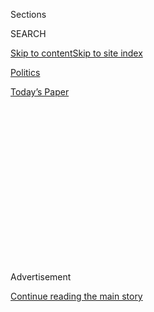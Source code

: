 <div id="app">

<div>

<div>

<div>

<div class="NYTAppHideMasthead css-1q2w90k e1suatyy0">

<div class="section css-ui9rw0 e1suatyy2">

<div class="css-eph4ug er09x8g0">

<div class="css-6n7j50">

</div>

<span class="css-1dv1kvn">Sections</span>

<div class="css-10488qs">

<span class="css-1dv1kvn">SEARCH</span>

</div>

[Skip to content](#site-content)[Skip to site
index](#site-index)

</div>

<div id="masthead-section-label" class="css-1wr3we4 eaxe0e00">

[Politics](https://www.nytimes3xbfgragh.onion/section/politics)

</div>

<div class="css-10698na e1huz5gh0">

</div>

</div>

<div id="masthead-bar-one" class="section hasLinks css-15hmgas e1csuq9d3">

<div class="css-uqyvli e1csuq9d0">

</div>

<div class="css-1uqjmks e1csuq9d1">

</div>

<div class="css-9e9ivx">

[](https://myaccount.nytimes3xbfgragh.onion/auth/login?response_type=cookie&client_id=vi)

</div>

<div class="css-1bvtpon e1csuq9d2">

[Today’s
Paper](https://www.nytimes3xbfgragh.onion/section/todayspaper)

</div>

</div>

</div>

</div>

<div data-aria-hidden="false">

<div id="site-content" data-role="main">

<div>

<div class="css-1aor85t" style="opacity:0.000000001;z-index:-1;visibility:hidden">

<div class="css-1hqnpie">

<div class="css-epjblv">

<span class="css-17xtcya">[Politics](/section/politics)</span><span class="css-x15j1o">|</span><span class="css-fwqvlz">House
Democrat Demands Six Years of Trump Tax Returns From
I.R.S.</span>

</div>

<div class="css-k008qs">

<div class="css-1iwv8en">

<span class="css-18z7m18"></span>

<div>

</div>

</div>

<span class="css-1n6z4y">https://nyti.ms/2JYCdRg</span>

<div class="css-1705lsu">

<div class="css-4xjgmj">

<div class="css-4skfbu" data-role="toolbar" data-aria-label="Social Media Share buttons, Save button, and Comments Panel with current comment count" data-testid="share-tools">

  - 
  - 
  - 
  - 
    
    <div class="css-6n7j50">
    
    </div>

  - 
  - 

</div>

</div>

</div>

</div>

</div>

</div>

<div id="NYT_TOP_BANNER_REGION" class="css-13pd83m">

</div>

<div id="top-wrapper" class="css-1sy8kpn">

<div id="top-slug" class="css-l9onyx">

Advertisement

</div>

[Continue reading the main
story](#after-top)

<div class="ad top-wrapper" style="text-align:center;height:100%;display:block;min-height:250px">

<div id="top" class="place-ad" data-position="top" data-size-key="top">

</div>

</div>

<div id="after-top">

</div>

</div>

<div id="sponsor-wrapper" class="css-1hyfx7x">

<div id="sponsor-slug" class="css-19vbshk">

Supported by

</div>

[Continue reading the main
story](#after-sponsor)

<div id="sponsor" class="ad sponsor-wrapper" style="text-align:center;height:100%;display:block">

</div>

<div id="after-sponsor">

</div>

</div>

<div class="css-1vkm6nb ehdk2mb0">

# House Democrat Demands Six Years of Trump Tax Returns From I.R.S.

</div>

<div class="css-79elbk" data-testid="photoviewer-wrapper">

<div class="css-z3e15g" data-testid="photoviewer-wrapper-hidden">

</div>

<div class="css-1a48zt4 ehw59r15" data-testid="photoviewer-children">

![<span class="css-16f3y1r e13ogyst0" data-aria-hidden="true">The move
by Representative Richard E. Neal, right, the chairman of the Ways and
Means Committee, came as other panels controlled by House Democrats were
flexing their
muscles.</span><span class="css-cnj6d5 e1z0qqy90" itemprop="copyrightHolder"><span class="css-1ly73wi e1tej78p0">Credit...</span><span><span>Tom
Brenner for The New York
Times</span></span></span>](https://static01.graylady3jvrrxbe.onion/images/2019/04/03/us/politics/03dc-report1-sub2/merlin_149024247_98b54dbc-d482-4342-9c91-52e5c1fb1e62-articleLarge.jpg?quality=75&auto=webp&disable=upscale)

</div>

</div>

<div class="css-xt80pu e12qa4dv0">

<div class="css-18e8msd">

<div class="css-vp77d3 epjyd6m0">

<div class="css-1baulvz">

By [<span class="css-1baulvz last-byline" itemprop="name">Nicholas
Fandos</span>](https://www.nytimes3xbfgragh.onion/by/nicholas-fandos)

</div>

</div>

  - April 3,
    2019

  - 
    
    <div class="css-4xjgmj">
    
    <div class="css-d8bdto" data-role="toolbar" data-aria-label="Social Media Share buttons, Save button, and Comments Panel with current comment count" data-testid="share-tools">
    
      - 
      - 
      - 
      - 
        
        <div class="css-6n7j50">
        
        </div>
    
      - 
      - 
    
    </div>
    
    </div>

</div>

</div>

<div class="section meteredContent css-1r7ky0e" name="articleBody" itemprop="articleBody">

<div class="css-1fanzo5 StoryBodyCompanionColumn">

<div class="css-53u6y8">

WASHINGTON — The chairman of the House Ways and Means Committee, using a
little-known provision in the federal tax code, formally requested on
Wednesday that the I.R.S. hand over six years of President Trump’s
personal and business tax returns, starting what is likely to be a
momentous fight with his administration.

Representative Richard E. Neal, Democrat of Massachusetts,
hand-delivered a two-page letter laying out the request to Charles P.
Rettig, the Internal Revenue Service commissioner, ending months of
speculation about when he would do so and almost certainly prompting a
legal challenge from the Trump administration.

Responding to questions from reporters in the Oval Office, Mr. Trump
suggested that he would fight the request because, he said, he was being
audited.

“I guess when you have a name, you are audited, but until such time as
I’m not under audit I would not be inclined to do that,” he said.

</div>

</div>

<div class="css-1fanzo5 StoryBodyCompanionColumn">

<div class="css-53u6y8">

*\[*[*Read Mr. Neal’s letter to the I.R.S.
commissioner*](https://int.graylady3jvrrxbe.onion/data/documenthelper/740-congress-request-trump-tax-returns/8fca455b44e383714434/optimized/full.pdf#page=1)*.\]*

The move by Mr. Neal came as other panels controlled by House Democrats
were flexing their muscles. The House Judiciary Committee on Wednesday
morning authorized its chairman to use a subpoena to try to force the
Justice Department to give Congress a full copy of the special counsel’s
report and all of the underlying evidence used to reach his conclusions
on Russian interference in the 2016 election.

And the chairman of the House Oversight and Reform Committee said that
he would soon ask for a vote on a subpoena of his own to compel Mazars
USA, an accounting firm tied to the president, to produce a decade’s
worth of Mr. Trump’s financial records.

“They have told us that they will provide the information pretty much
when they have a subpoena,” the chairman, Representative Elijah E.
Cummings of Maryland, told reporters. “And we’ll get them a subpoena.”

Unlike the chairmen of other committees, Mr. Neal is not relying on a
subpoena or standard congressional processes. Instead, he is invoking an
authority enshrined in the tax code granted only to the tax-writing
committees in Congress that gives the chairmen of the House Ways and
Means Committee and the Senate Finance Committee the power to request
tax information on any filer.

Mr. Neal gave the agency until April 10 to comply with the request, and
if he receives the information, he will then confidentially review it
with his committee staff.

</div>

</div>

<div class="css-1fanzo5 StoryBodyCompanionColumn">

<div class="css-53u6y8">

The provision, which dates in some form to the Teapot Dome scandal of
Warren G. Harding’s administration, at least on its face gives the Trump
administration little room to decline a request like Mr. Neal’s. It only
says that the Treasury secretary “shall” furnish the information.

“President Trump is the first president in nearly a half century to
break precedent and refuse to voluntarily release his tax returns,” said
Representative Dan Kildee, Democrat of Michigan and a member of the Ways
and Means Committee. “The president is the only person who can sign
bills into law, and the public deserves to know whether the president’s
personal financial interests affect his public decision making.”

The Treasury Department and the I.R.S. did not immediately respond to
requests for comment.

But Democrats anticipate that the Trump administration will object to
the request and force the matter into the courts, where its adjudication
could take months or longer. Though the provision — No. 6103 in the tax
code — is invoked frequently by the committee, there is little precedent
for using it to view the returns of a president who has not invited the
scrutiny.

Republicans have vigorously argued against the request, saying that
whatever justification Democrats produce will belie their true intent:
to fish for information that could embarrass the president politically.

</div>

</div>

![<span class="css-16f3y1r e13ogyst0">The House Judiciary Committee
approved the authorization of a subpoena for a full copy of the Mueller
report. The chairman, Representative Jerrold Nadler of New York, said he
would not issue this subpoena right
away.</span><span class="css-cch8ym"><span class="css-1dv1kvn">Credit</span><span class="css-cnj6d5 e1z0qqy90" itemprop="copyrightHolder"><span class="css-1ly73wi e1tej78p0">Credit...</span><span>T.J.
Kirkpatrick for The New York
Times</span></span></span>](https://static01.graylady3jvrrxbe.onion/images/2019/04/03/us/politics/03dc-report1-sub/03dc-report1-sub-videoSixteenByNine3000.jpg)

<div class="css-1fanzo5 StoryBodyCompanionColumn">

<div class="css-53u6y8">

Representative Kevin Brady of Texas, the top Republican on the Ways and
Means Committee, called the request “an abuse of the tax-writing
committees’ statutory authority.”

“Weaponizing our nation’s tax code by targeting political foes sets a
dangerous precedent and weakens Americans’ privacy rights,” Mr. Brady
said in a letter to Treasury Secretary Steven Mnuchin. “As you know, by
law all Americans have a fundamental right to the privacy of the
personal information found in their tax returns.”

</div>

</div>

<div class="css-1fanzo5 StoryBodyCompanionColumn">

<div class="css-53u6y8">

Defying modern presidential norms, Mr. Trump has refused since he became
a candidate for president to release any of his tax returns. Democrats
suspect the tax information could provide clues to wrongdoing by Mr.
Trump, and they made getting the documents one of their top oversight
priorities when they reclaimed control of the House in January.

*\[*[*A New York Times
investigation*](https://www.nytimes3xbfgragh.onion/interactive/2018/10/02/us/politics/donald-trump-tax-schemes-fred-trump.html)
*showed that the president engaged in suspect tax schemes as he reaped
riches from his father.\]*

Mr. Neal said he was making the request as part of his committee’s
oversight of “the extent to which the I.R.S. audits and enforces the
federal tax laws against a president.” Under I.R.S. policy, the personal
tax returns of presidents and vice presidents are supposed to be
automatically audited each year. Mr. Neal said the committee was
considering legislation related to the issue.

“I take the authority to make this request very seriously, and I
approach it with the utmost care and respect,” Mr. Neal said in a
statement. “This request is about policy, not politics; my preparations
were made on my own track and timeline, entirely independent of other
activities in Congress and the administration.”

He added, “I trust that in this spirit, the I.R.S. will comply with
federal law and furnish me with the requested documents in a timely
manner.”

In addition to Mr. Trump’s personal returns for 2013 to 2018, Mr. Neal
requested returns for Mr. Trump’s trust and seven other core Trump
business entities that control scores of other Trump operations,
including his golf club in Bedminster, N.J. He also asked the I.R.S. to
share any information it had related to the entities, including whether
they had been audited.

Liberal Democrats have complained for weeks that Mr. Neal, 70 and a
roll-up-your-sleeves legislator, was dragging his feet on making the
request. They have organized events in his district, taken out
advertisements and produced legal briefs meant to make a case that he
should act and act quickly.

</div>

</div>

<div class="css-1fanzo5 StoryBodyCompanionColumn">

<div class="css-53u6y8">

Mr. Neal said throughout that he was chiefly concerned with crafting a
request, alongside the House general counsel and the Ways and Means
Committee staff, that could withstand legal challenge.

“I am certain we are within our legitimate legislative, legal and
oversight rights,” he said on Wednesday.

In the Judiciary Committee, the chairman, Representative Jerrold Nadler
of New York, said he would not immediately issue the subpoena for the
Mueller report. But the party-line vote won by Democrats who control the
committee ratchets up pressure on Attorney General William P. Barr as he
decides how much of the nearly 400-page report to share with lawmakers.

“I will give him time to change his mind,” Mr. Nadler said in his
opening statement. “But if we cannot reach an accommodation, then we
will have no choice but to issue subpoenas for these materials.”

The committee also approved subpoenas for five former White House aides
who Democrats said were relevant to an investigation into possible
obstruction of justice, abuse of power and corruption within the Trump
administration.

They included Donald F. McGahn II, a former White House counsel; Stephen
K. Bannon, the president’s former chief strategist; Hope Hicks, a former
White House communications director; Reince Priebus, the president’s
first chief of staff; and Annie Donaldson, a deputy of Mr. McGahn.

</div>

</div>

</div>

<div>

</div>

<div>

</div>

<div>

</div>

<div>

<div id="bottom-wrapper" class="css-1ede5it">

<div id="bottom-slug" class="css-l9onyx">

Advertisement

</div>

[Continue reading the main
story](#after-bottom)

<div id="bottom" class="ad bottom-wrapper" style="text-align:center;height:100%;display:block;min-height:90px">

</div>

<div id="after-bottom">

</div>

</div>

</div>

</div>

</div>

## Site Index

<div>

</div>

## Site Information Navigation

  - [© <span>2020</span> <span>The New York Times
    Company</span>](https://help.nytimes3xbfgragh.onion/hc/en-us/articles/115014792127-Copyright-notice)

<!-- end list -->

  - [NYTCo](https://www.nytco.com/)
  - [Contact
    Us](https://help.nytimes3xbfgragh.onion/hc/en-us/articles/115015385887-Contact-Us)
  - [Work with us](https://www.nytco.com/careers/)
  - [Advertise](https://nytmediakit.com/)
  - [T Brand Studio](http://www.tbrandstudio.com/)
  - [Your Ad
    Choices](https://www.nytimes3xbfgragh.onion/privacy/cookie-policy#how-do-i-manage-trackers)
  - [Privacy](https://www.nytimes3xbfgragh.onion/privacy)
  - [Terms of
    Service](https://help.nytimes3xbfgragh.onion/hc/en-us/articles/115014893428-Terms-of-service)
  - [Terms of
    Sale](https://help.nytimes3xbfgragh.onion/hc/en-us/articles/115014893968-Terms-of-sale)
  - [Site
    Map](https://spiderbites.nytimes3xbfgragh.onion)
  - [Help](https://help.nytimes3xbfgragh.onion/hc/en-us)
  - [Subscriptions](https://www.nytimes3xbfgragh.onion/subscription?campaignId=37WXW)

</div>

</div>

</div>

</div>
